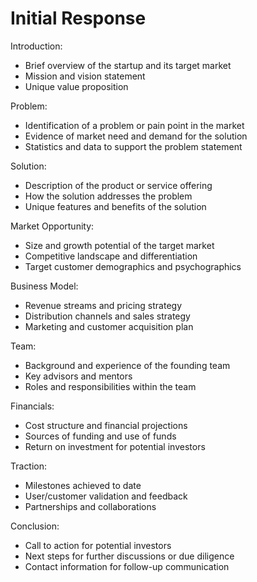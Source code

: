 # Initial Response

Introduction:

- Brief overview of the startup and its target market
- Mission and vision statement
- Unique value proposition

Problem:

- Identification of a problem or pain point in the market
- Evidence of market need and demand for the solution
- Statistics and data to support the problem statement

Solution:

- Description of the product or service offering
- How the solution addresses the problem
- Unique features and benefits of the solution

Market Opportunity:

- Size and growth potential of the target market
- Competitive landscape and differentiation
- Target customer demographics and psychographics

Business Model:

- Revenue streams and pricing strategy
- Distribution channels and sales strategy
- Marketing and customer acquisition plan

Team:

- Background and experience of the founding team
- Key advisors and mentors
- Roles and responsibilities within the team

Financials:

- Cost structure and financial projections
- Sources of funding and use of funds
- Return on investment for potential investors

Traction:

- Milestones achieved to date
- User/customer validation and feedback
- Partnerships and collaborations

Conclusion:

- Call to action for potential investors
- Next steps for further discussions or due diligence
- Contact information for follow-up communication